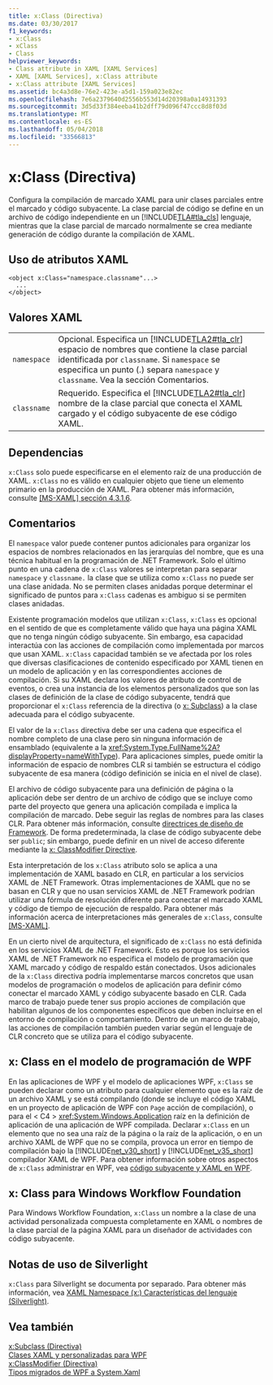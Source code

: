 ```yaml
---
title: x:Class (Directiva)
ms.date: 03/30/2017
f1_keywords:
- x:Class
- xClass
- Class
helpviewer_keywords:
- Class attribute in XAML [XAML Services]
- XAML [XAML Services], x:Class attribute
- x:Class attribute [XAML Services]
ms.assetid: bc4a3d8e-76e2-423e-a5d1-159a023e82ec
ms.openlocfilehash: 7e6a2379640d2556b553d14d20398a0a14931393
ms.sourcegitcommit: 3d5d33f384eeba41b2dff79d096f47ccc8d8f03d
ms.translationtype: MT
ms.contentlocale: es-ES
ms.lasthandoff: 05/04/2018
ms.locfileid: "33566813"
---
```

# <a name="xclass-directive"></a>x:Class (Directiva)
Configura la compilación de marcado XAML para unir clases parciales entre el marcado y código subyacente. La clase parcial de código se define en un archivo de código independiente en un [!INCLUDE[TLA#tla_cls](../../../includes/tlasharptla-cls-md.md)] lenguaje, mientras que la clase parcial de marcado normalmente se crea mediante generación de código durante la compilación de XAML.  
  
## <a name="xaml-attribute-usage"></a>Uso de atributos XAML  
  
```  
<object x:Class="namespace.classname"...>  
  ...  
</object>  
```  
  
## <a name="xaml-values"></a>Valores XAML  
  
|||  
|-|-|  
|`namespace`|Opcional. Especifica un [!INCLUDE[TLA2#tla_clr](../../../includes/tla2sharptla-clr-md.md)] espacio de nombres que contiene la clase parcial identificada por `classname`. Si `namespace` se especifica un punto (.) separa `namespace` y `classname`. Vea la sección Comentarios.|  
|`classname`|Requerido. Especifica el [!INCLUDE[TLA2#tla_clr](../../../includes/tla2sharptla-clr-md.md)] nombre de la clase parcial que conecta el XAML cargado y el código subyacente de ese código XAML.|  
  
## <a name="dependencies"></a>Dependencias  
 `x:Class` solo puede especificarse en el elemento raíz de una producción de XAML. `x:Class` no es válido en cualquier objeto que tiene un elemento primario en la producción de XAML. Para obtener más información, consulte [ \[MS-XAML\] sección 4.3.1.6](http://go.microsoft.com/fwlink/?LinkId=114525).  
  
## <a name="remarks"></a>Comentarios  
 El `namespace` valor puede contener puntos adicionales para organizar los espacios de nombres relacionados en las jerarquías del nombre, que es una técnica habitual en la programación de .NET Framework. Solo el último punto en una cadena de `x:Class` valores se interpretan para separar `namespace` y `classname.` la clase que se utiliza como `x:Class` no puede ser una clase anidada. No se permiten clases anidadas porque determinar el significado de puntos para `x:Class` cadenas es ambiguo si se permiten clases anidadas.  
  
 Existente programación modelos que utilizan `x:Class`, `x:Class` es opcional en el sentido de que es completamente válido que haya una página XAML que no tenga ningún código subyacente. Sin embargo, esa capacidad interactúa con las acciones de compilación como implementada por marcos que usan XAML. `x:Class` capacidad también se ve afectada por los roles que diversas clasificaciones de contenido especificado por XAML tienen en un modelo de aplicación y en las correspondientes acciones de compilación. Si su XAML declara los valores de atributo de control de eventos, o crea una instancia de los elementos personalizados que son las clases de definición de la clase de código subyacente, tendrá que proporcionar el `x:Class` referencia de la directiva (o [x: Subclass](../../../docs/framework/xaml-services/x-subclass-directive.md)) a la clase adecuada para el código subyacente.  
  
 El valor de la `x:Class` directiva debe ser una cadena que especifica el nombre completo de una clase pero sin ninguna información de ensamblado (equivalente a la <xref:System.Type.FullName%2A?displayProperty=nameWithType>). Para aplicaciones simples, puede omitir la información de espacio de nombres CLR si también se estructura el código subyacente de esa manera (código definición se inicia en el nivel de clase).  
  
 El archivo de código subyacente para una definición de página o la aplicación debe ser dentro de un archivo de código que se incluye como parte del proyecto que genera una aplicación compilada e implica la compilación de marcado. Debe seguir las reglas de nombres para las clases CLR. Para obtener más información, consulte [directrices de diseño de Framework](../../../docs/standard/design-guidelines/index.md). De forma predeterminada, la clase de código subyacente debe ser `public`; sin embargo, puede definir en un nivel de acceso diferente mediante la [x: ClassModifier Directive](../../../docs/framework/xaml-services/x-classmodifier-directive.md).  
  
 Esta interpretación de los `x:Class` atributo solo se aplica a una implementación de XAML basado en CLR, en particular a los servicios XAML de .NET Framework. Otras implementaciones de XAML que no se basan en CLR y que no usan servicios XAML de .NET Framework podrían utilizar una fórmula de resolución diferente para conectar el marcado XAML y código de tiempo de ejecución de respaldo. Para obtener más información acerca de interpretaciones más generales de `x:Class`, consulte [ \[MS-XAML\]](http://go.microsoft.com/fwlink/?LinkId=114525).  
  
 En un cierto nivel de arquitectura, el significado de `x:Class` no está definida en los servicios XAML de .NET Framework. Esto es porque los servicios XAML de .NET Framework no especifica el modelo de programación que XAML marcado y código de respaldo están conectados. Usos adicionales de la `x:Class` directiva podría implementarse marcos concretos que usan modelos de programación o modelos de aplicación para definir cómo conectar el marcado XAML y código subyacente basado en CLR. Cada marco de trabajo puede tener sus propio acciones de compilación que habilitan algunos de los componentes específicos que deben incluirse en el entorno de compilación o comportamiento. Dentro de un marco de trabajo, las acciones de compilación también pueden variar según el lenguaje de CLR concreto que se utiliza para el código subyacente.  
  
## <a name="xclass-in-the-wpf-programming-model"></a>x: Class en el modelo de programación de WPF  
 En las aplicaciones de WPF y el modelo de aplicaciones WPF, `x:Class` se pueden declarar como un atributo para cualquier elemento que es la raíz de un archivo XAML y se está compilando (donde se incluye el código XAML en un proyecto de aplicación de WPF con `Page` acción de compilación), o para el < C4 > <xref:System.Windows.Application>  raíz en la definición de aplicación de una aplicación de WPF compilada. Declarar `x:Class` en un elemento que no sea una raíz de la página o la raíz de la aplicación, o en un archivo XAML de WPF que no se compila, provoca un error en tiempo de compilación bajo la [!INCLUDE[net_v30_short](../../../includes/net-v30-short-md.md)] y [!INCLUDE[net_v35_short](../../../includes/net-v35-short-md.md)] compilador XAML de WPF. Para obtener información sobre otros aspectos de `x:Class` administrar en WPF, vea [código subyacente y XAML en WPF](../../../docs/framework/wpf/advanced/code-behind-and-xaml-in-wpf.md).  
  
## <a name="xclass-for-windows-workflow-foundation"></a>x: Class para Windows Workflow Foundation  
 Para Windows Workflow Foundation, `x:Class` un nombre a la clase de una actividad personalizada compuesta completamente en XAML o nombres de la clase parcial de la página XAML para un diseñador de actividades con código subyacente.  
  
## <a name="silverlight-usage-notes"></a>Notas de uso de Silverlight  
 `x:Class` para Silverlight se documenta por separado. Para obtener más información, vea [XAML Namespace (x:) Características del lenguaje (Silverlight)](http://go.microsoft.com/fwlink/?LinkId=199081).  
  
## <a name="see-also"></a>Vea también  
 [x:Subclass (Directiva)](../../../docs/framework/xaml-services/x-subclass-directive.md)  
 [Clases XAML y personalizadas para WPF](../../../docs/framework/wpf/advanced/xaml-and-custom-classes-for-wpf.md)  
 [x:ClassModifier (Directiva)](../../../docs/framework/xaml-services/x-classmodifier-directive.md)  
 [Tipos migrados de WPF a System.Xaml](../../../docs/framework/xaml-services/types-migrated-from-wpf-to-system-xaml.md)
